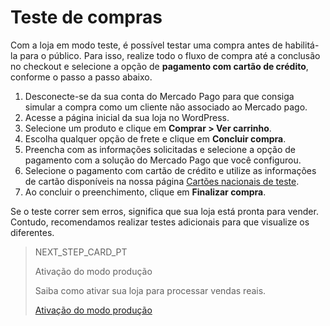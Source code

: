 # Teste de compras

Com a loja em modo teste, é possível testar uma compra antes de habilitá-la para o público. Para isso, realize todo o fluxo de compra até a conclusão no checkout e selecione a opção de **pagamento com cartão de crédito**, conforme o passo a passo abaixo. 


1. Desconecte-se da sua conta do Mercado Pago para que consiga simular a compra como um cliente não associado ao Mercado pago.
2. Acesse a página inicial da sua loja no WordPress.
3. Selecione um produto e clique em **Comprar > Ver carrinho**.
4. Escolha qualquer opção de frete e clique em **Concluir compra**.
5. Preencha com as informações solicitadas e selecione a opção de pagamento com a solução do Mercado Pago que você configurou.
6. Selecione o pagamento com cartão de crédito e utilize as informações de cartão disponíveis na nossa página [Cartões nacionais de teste](https://www.mercadopago.[FAKER][URL][DOMAIN]/developers/pt/guides/additional-content/localization/test-cards).
7. Ao concluir o preenchimento, clique em **Finalizar compra**.

Se o teste correr sem erros, significa que sua loja está pronta para vender. Contudo, recomendamos realizar testes adicionais para que visualize os diferentes.

> NEXT_STEP_CARD_PT
>
> Ativação do modo produção
>
> Saiba como ativar sua loja para processar vendas reais.
>
> [Ativação do modo produção](https://www.mercadopago[FAKER][URL][DOMAIN]/developers/pt/guides/woocommerce/goto-production)

